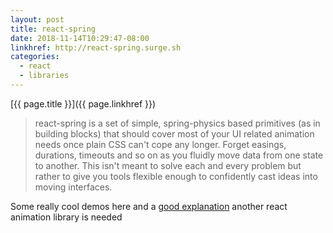 ```yaml
---
layout: post
title: react-spring
date: 2018-11-14T10:29:47-08:00
linkhref: http://react-spring.surge.sh
categories:
  - react
  - libraries
---
```



[{{ page.title }}]({{ page.linkhref }})

> react-spring is a set of simple, spring-physics based primitives (as in building blocks) that should cover most of your UI related animation needs once plain CSS can't cope any longer. Forget easings, durations, timeouts and so on as you fluidly move data from one state to another. This isn't meant to solve each and every problem but rather to give you tools flexible enough to confidently cast ideas into moving interfaces.

Some really cool demos here and a [good explanation](https://blog.usejournal.com/why-react-needed-yet-another-animation-library-introducing-react-spring-8212e424c5ce) another react animation library is needed

